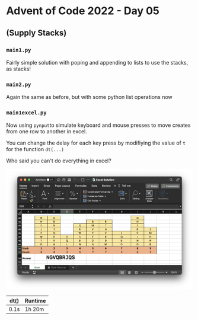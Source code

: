 # Advent of Code 2022 - Day 05
## (Supply Stacks)

### `main1.py`
Fairly simple solution with poping and appending to lists to use the stacks, as stacks!

### `main2.py`
Again the same as before, but with some python list operations now 


### `main1excel.py`
Now using `pynput`to simulate keyboard and mouse presses to move creates from one row to another in excel.

You can change the delay for each key press by modifiying the value of `t` for the function `dt(...)`

Who said you can't do everything in excel?

![Excel Ship](../assets/day05-excel.png)

| dt() | Runtime |
|------|---------|
| 0.1s | 1h 20m  |


